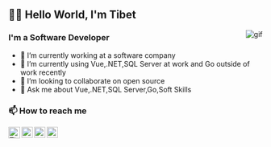 ## 👋🏻 Hello World, I'm Tibet 

<img align="right" alt="gif"  src="https://c.tenor.com/YRzeUmYfWrQAAAAM/jim2.gif" />

### I'm a Software Developer

- 🔭 I’m currently working at a software company
- 🌱 I’m currently using Vue,.NET,SQL Server at work and Go outside of work recently
- 👯 I’m looking to collaborate on open source
- 💬 Ask me about Vue,.NET,SQL Server,Go,Soft Skills

### 📫 How to reach me

 <a href="https://tibeterol.me/">
    <img align="left" alt="Tibet's Website" width="23px" src="https://c0.klipartz.com/pngpicture/662/211/gratis-png-logotipo-de-la-web-simbolo-de-iconos-de-la-computadora-world-wide-web-thumbnail.png"  />
 </a>
<a href="https://linkedin.com/in/tibet-erol">
    <img align="left" alt="Tibet's LinkedIn" width="22px" src="https://cdn-icons-png.flaticon.com/512/174/174857.png" />
</a>
<a href="https://medium.com/@tibeterol">
    <img align="left" alt="Tibet's Medium" width="22px" src="https://upload.wikimedia.org/wikipedia/commons/thumb/e/ec/Medium_logo_Monogram.svg/1200px-Medium_logo_Monogram.svg.png" />
</a>
<a href="https://stackoverflow.com/users/18696915/tibet-erol">
    <img align="left" alt="Tibet's StackOverflow" width="22px" src="https://cdn-icons-png.flaticon.com/512/2111/2111628.png" />
</a>
 
